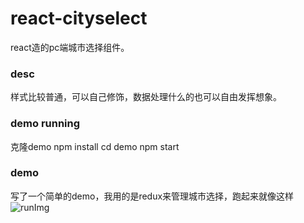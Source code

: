 # react-cityselect
react造的pc端城市选择组件。

### desc
样式比较普通，可以自己修饰，数据处理什么的也可以自由发挥想象。

### demo running
克隆demo
npm install
cd demo
npm start

### demo
写了一个简单的demo，我用的是redux来管理城市选择，跑起来就像这样
![runImg](runcityselect.gif)